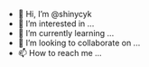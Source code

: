 - 👋 Hi, I’m @shinycyk
- 👀 I’m interested in ...
- 🌱 I’m currently learning ...
- 💞️ I’m looking to collaborate on ...
- 📫 How to reach me ...

<!---
shinycyk/shinycyk is a ✨ special ✨ repository because its `README.md` (this file) appears on your GitHub profile.
You can click the Preview link to take a look at your changes.
--->
